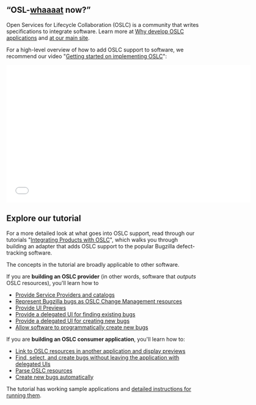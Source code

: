 <div class="notice">
  <div class="header">
    <h2 class="title">&ldquo;OSL-<a href="http://i.imgur.com/Z5YNc0z.gif">whaaaat</a> now?&rdquo;</h2>
  </div>
  <div class="content">
    Open Services for Lifecycle Collaboration (OSLC) is a community that writes specifications to integrate software. Learn more at <a href="why-develop-oslc-applications.html">Why develop OSLC applications</a> and <a href="http://open-services.net/">at our main site</a>.
  </div>
</div>

For a high-level overview of how to add OSLC support to software, we recommend our video "[Getting started on implementing OSLC](http://www.youtube.com/watch?v=-oXqudLmNMI)":

<iframe width="640" height="360" src="//www.youtube.com/embed/-oXqudLmNMI" frameborder="0" allowfullscreen></iframe>


Explore our tutorial
----------------------------------------------

For a more detailed look at what goes into OSLC support, read through our tutorials "[Integrating Products with OSLC](tutorials)", which walks you through building an adapter that adds OSLC support to the popular Bugzilla defect-tracking software. 

The concepts in the tutorial are broadly applicable to other software.

If you are **building an OSLC provider** (in other words, software that *outputs* OSLC resources), you'll learn how to

- [Provide Service Providers and catalogs](integrating_products_with_oslc/implementing_an_oslc_provider/1_2_providing_service_resources/)
- [Represent Bugzilla bugs as OSLC Change Management resources](integrating_products_with_oslc/implementing_an_oslc_provider/1_3_intro_to_oslc4j/)
- [Provide UI Previews](integrating_products_with_oslc/implementing_an_oslc_provider/1_4_ui_preview/)
- [Provide a delegated UI for finding existing bugs](integrating_products_with_oslc/implementing_an_oslc_provider/1_5_ui_selection/)
- [Provide a delegated UI for creating new bugs](integrating_products_with_oslc/implementing_an_oslc_provider/1_6_ui_creation/)
- [Allow software to programmatically create new bugs](integrating_products_with_oslc/implementing_an_oslc_provider/1_7_factory/)

If you are **building an OSLC consumer application**, you'll learn how to:

- [Link to OSLC resources in another application and display previews](integrating_products_with_oslc/integrating_with_an_oslc_provider/2_2_links_and_previews/)
- [Find, select, and create bugs without leaving the application with delegated UIs](integrating_products_with_oslc/integrating_with_an_oslc_provider/2_3_delegatedUI/)
- [Parse OSLC resources](integrating_products_with_oslc/integrating_with_an_oslc_provider/2_4_notify_customers/)
- [Create new bugs automatically](integrating_products_with_oslc/integrating_with_an_oslc_provider/2_5_automatic_bugs/)

The tutorial has working sample applications and [detailed instructions for running them](integrating_products_with_oslc/running_the_examples/).

